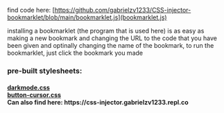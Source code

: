 find code here: [https://github.com/gabrielzv1233/CSS-injector-bookmarklet/blob/main/bookmarklet.js](bookmarklet.js)
<br><p>installing a bookmarklet (the program that is used here) is as easy as making a new bookmark and changing the URL to the code that you have been given and optinally changing the name of the bookmark, to run the bookmarklet, just click the bookmark you made</p>
  <h3><p>pre-built stylesheets:</p></h3>
  <h4><a href="https://css-injector.gabrielzv1233.repl.co/CSS/darkmode.css">darkmode.css</a><br>
<a href="https://css-injector.gabrielzv1233.repl.co/CSS/button-cursor.css">button-cursor.css</a><br>
Can also find here: https://css-injector.gabrielzv1233.repl.co
